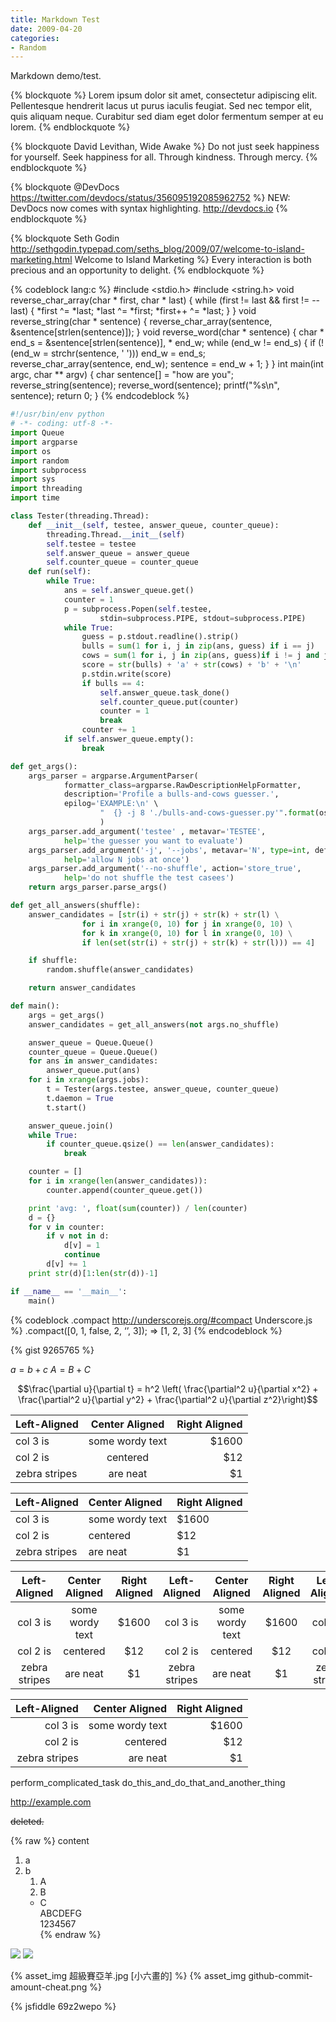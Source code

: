 ```yaml
---
title: Markdown Test
date: 2009-04-20
categories:
- Random
---
```


Markdown demo/test.

<!-- more -->

{% blockquote %}
Lorem ipsum dolor sit amet, consectetur adipiscing elit. Pellentesque hendrerit lacus ut purus iaculis feugiat. Sed nec tempor elit, quis aliquam neque. Curabitur sed diam eget dolor fermentum semper at eu lorem.
{% endblockquote %}

{% blockquote David Levithan, Wide Awake %}
Do not just seek happiness for yourself. Seek happiness for all. Through kindness. Through mercy.
{% endblockquote %}

{% blockquote @DevDocs https://twitter.com/devdocs/status/356095192085962752 %}
NEW: DevDocs now comes with syntax highlighting. http://devdocs.io
{% endblockquote %}

{% blockquote Seth Godin http://sethgodin.typepad.com/seths_blog/2009/07/welcome-to-island-marketing.html Welcome to Island Marketing %}
Every interaction is both precious and an opportunity to delight.
{% endblockquote %}

{% codeblock lang:c %}
#include <stdio.h>
#include <string.h>
void reverse_char_array(char * first, char * last) {
    while (first != last && first != --last) {
        *first ^= *last;
        *last ^= *first;
        *first++ ^= *last;
    }
}
void reverse_string(char * sentence) {
    reverse_char_array(sentence, &sentence[strlen(sentence)]);
}
void reverse_word(char * sentence) {
    char * end_s = &sentence[strlen(sentence)], * end_w;
    while (end_w != end_s) {
        if (!(end_w = strchr(sentence, ' '))) end_w = end_s;
        reverse_char_array(sentence, end_w);
        sentence = end_w + 1;
    }
}
int main(int argc, char ** argv) {
    char sentence[] = "how are you";
    reverse_string(sentence);
    reverse_word(sentence);
    printf("%s\n", sentence);
    return 0;
}
{% endcodeblock %}

``` py
#!/usr/bin/env python
# -*- coding: utf-8 -*-
import Queue
import argparse
import os
import random
import subprocess
import sys
import threading
import time

class Tester(threading.Thread):
    def __init__(self, testee, answer_queue, counter_queue):
        threading.Thread.__init__(self)
        self.testee = testee
        self.answer_queue = answer_queue
        self.counter_queue = counter_queue
    def run(self):
        while True:
            ans = self.answer_queue.get()
            counter = 1
            p = subprocess.Popen(self.testee,
                    stdin=subprocess.PIPE, stdout=subprocess.PIPE)
            while True:
                guess = p.stdout.readline().strip()
                bulls = sum(1 for i, j in zip(ans, guess) if i == j)
                cows = sum(1 for i, j in zip(ans, guess)if i != j and j in ans)
                score = str(bulls) + 'a' + str(cows) + 'b' + '\n'
                p.stdin.write(score)
                if bulls == 4:
                    self.answer_queue.task_done()
                    self.counter_queue.put(counter)
                    counter = 1
                    break
                counter += 1
            if self.answer_queue.empty():
                break

def get_args():
    args_parser = argparse.ArgumentParser(
            formatter_class=argparse.RawDescriptionHelpFormatter,
            description='Profile a bulls-and-cows guesser.',
            epilog='EXAMPLE:\n' \
                    "  {} -j 8 './bulls-and-cows-guesser.py'".format(os.path.basename(__file__))
                    )
    args_parser.add_argument('testee' , metavar='TESTEE',
            help='the guesser you want to evaluate')
    args_parser.add_argument('-j', '--jobs', metavar='N', type=int, default=1,
            help='allow N jobs at once')
    args_parser.add_argument('--no-shuffle', action='store_true',
            help='do not shuffle the test casees')
    return args_parser.parse_args()

def get_all_answers(shuffle):
    answer_candidates = [str(i) + str(j) + str(k) + str(l) \
                for i in xrange(0, 10) for j in xrange(0, 10) \
                for k in xrange(0, 10) for l in xrange(0, 10) \
                if len(set(str(i) + str(j) + str(k) + str(l))) == 4]

    if shuffle:
        random.shuffle(answer_candidates)

    return answer_candidates

def main():
    args = get_args()
    answer_candidates = get_all_answers(not args.no_shuffle)

    answer_queue = Queue.Queue()
    counter_queue = Queue.Queue()
    for ans in answer_candidates:
        answer_queue.put(ans)
    for i in xrange(args.jobs):
        t = Tester(args.testee, answer_queue, counter_queue)
        t.daemon = True
        t.start()

    answer_queue.join()
    while True:
        if counter_queue.qsize() == len(answer_candidates):
            break

    counter = []
    for i in xrange(len(answer_candidates)):
        counter.append(counter_queue.get())

    print 'avg: ', float(sum(counter)) / len(counter)
    d = {}
    for v in counter:
        if v not in d:
            d[v] = 1
            continue
        d[v] += 1
    print str(d)[1:len(str(d))-1]

if __name__ == '__main__':
    main()

```

{% codeblock .compact http://underscorejs.org/#compact Underscore.js %}
.compact([0, 1, false, 2, ‘’, 3]);
=> [1, 2, 3]
{% endcodeblock %}

{% gist 9265765 %}

$a = b + c$
$A = B + C$

$$\frac{\partial u}{\partial t}
= h^2 \left( \frac{\partial^2 u}{\partial x^2} +
\frac{\partial^2 u}{\partial y^2} +
\frac{\partial^2 u}{\partial z^2}\right)$$

| Left-Aligned  | Center Aligned  | Right Aligned |
| :------------ | :-------------: | ------------: |
| col 3 is      | some wordy text |         $1600 |
| col 2 is      | centered        |           $12 |
| zebra stripes | are neat        |            $1 |

| Left-Aligned  | Center Aligned  | Right Aligned |
| :------------ | :-------------- | :------------ |
| col 3 is      | some wordy text |         $1600 |
| col 2 is      | centered        |           $12 |
| zebra stripes | are neat        |            $1 |

| Left-Aligned  | Center Aligned  | Right Aligned | Left-Aligned  | Center Aligned  | Right Aligned | Left-Aligned  | Center Aligned  | Right Aligned | Left-Aligned  | Center Aligned  | Right Aligned |
| :-----------: | :-------------: | :-----------: | :-----------: | :-------------: | :-----------: | :-----------: | :-------------: | :-----------: | :-----------: | :-------------: | :-----------: |
| col 3 is      | some wordy text |         $1600 | col 3 is      | some wordy text |         $1600 | col 3 is      | some wordy text |         $1600 | col 3 is      | some wordy text |         $1600 |
| col 2 is      | centered        |           $12 | col 2 is      | centered        |           $12 | col 2 is      | centered        |           $12 | col 2 is      | centered        |           $12 |
| zebra stripes | are neat        |            $1 | zebra stripes | are neat        |            $1 | zebra stripes | are neat        |            $1 | zebra stripes | are neat        |            $1 |

| Left-Aligned  | Center Aligned  | Right Aligned |
| ------------: | --------------: | ------------: |
| col 3 is      | some wordy text |         $1600 |
| col 2 is      | centered        |           $12 |
| zebra stripes | are neat        |            $1 |

perform_complicated_task
do_this_and_do_that_and_another_thing

http://example.com

~~deleted.~~

{% raw %}
content<br />
1. a<br />
1. b<br />
    1. A<br />
    1. B<br />
    * C<br />
ABCDEFG<br />
1234567<br />
{% endraw %}

![](超級賽亞羊.jpg)
![](github-commit-amount-cheat.png)

{% asset_img 超級賽亞羊.jpg [小六畫的] %}
{% asset_img github-commit-amount-cheat.png %}

{% jsfiddle 69z2wepo %}
